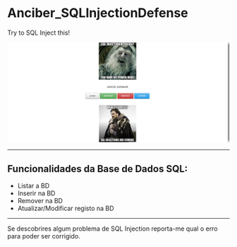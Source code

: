 # Anciber_SQLInjectionDefense
Try to SQL Inject this!

<img src="/readme_image/WebPage.png" />

---

## Funcionalidades da Base de Dados SQL:
* Listar a BD
* Inserir na BD
* Remover na BD
* Atualizar/Modificar registo na BD

---

Se descobrires algum problema de SQL Injection reporta-me qual o erro para poder ser corrigido.
